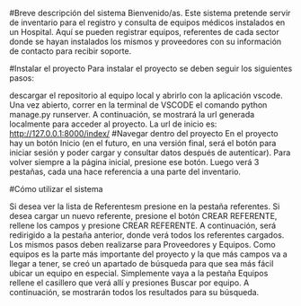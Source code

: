 #Breve descripción del sistema Bienvenido/as. Este sistema pretende servir de inventario para el registro y consulta de equipos médicos instalados en un Hospital. 
Aquí se pueden registrar equipos, referentes de cada sector donde se hayan instalados los mismos y proveedores con su información de contacto para recibir soporte.

#Instalar el proyecto Para instalar el proyecto se deben seguir los siguientes pasos:

descargar el repositorio al equipo local y abrirlo con la aplicación vscode.
Una vez abierto, correr en la terminal de VSCODE el comando python manage.py runserver.
A continuación, se mostrará la url generada localmente para acceder al proyecto.
La url de inicio es: http://127.0.0.1:8000/index/
#Navegar dentro del proyecto En el proyecto hay un botón Inicio (en el futuro, en una versión final, será el botón para iniciar sesión y poder cargar y consultar datos
después de autenticar). Para volver siempre a la página inicial, presione ese botón. Luego verá 3 pestañas, cada una hace referencia a una parte del inventario.

#Cómo utilizar el sistema

Si desea ver la lista de Referentesm presione en la pestaña referentes. Si desea cargar un nuevo referente, presione el botón CREAR REFERENTE, rellene los campos y presione
CREAR REFERENTE. A continuación, será redirigido a la pestaña anterior, donde verá todos los referentes cargados.
Los mismos pasos deben realizarse para Proveedores y Equipos.
Como equipos es la parte más importante del proyecto y la que más campos va a llegar a tener, se creó un apartado de búsqueda para que sea más fácil ubicar un equipo en especial.
Simplemente vaya a la pestaña Equipos rellene el casillero que verá allí y presiones Buscar por equipo. A continuación, se mostrarán todos los resultados para su búsqueda.
